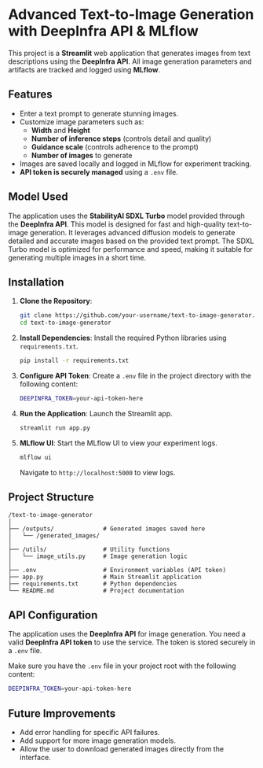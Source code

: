 
# Advanced Text-to-Image Generation with DeepInfra API & MLflow

This project is a **Streamlit** web application that generates images from text descriptions using the **DeepInfra API**. All image generation parameters and artifacts are tracked and logged using **MLflow**.

## Features

- Enter a text prompt to generate stunning images.
- Customize image parameters such as:
  - **Width** and **Height**
  - **Number of inference steps** (controls detail and quality)
  - **Guidance scale** (controls adherence to the prompt)
  - **Number of images** to generate
- Images are saved locally and logged in MLflow for experiment tracking.
- **API token is securely managed** using a `.env` file.

## Model Used

The application uses the **StabilityAI SDXL Turbo** model provided through the **DeepInfra API**. This model is designed for fast and high-quality text-to-image generation. It leverages advanced diffusion models to generate detailed and accurate images based on the provided text prompt. The SDXL Turbo model is optimized for performance and speed, making it suitable for generating multiple images in a short time.

## Installation

1. **Clone the Repository**:
   ```bash
   git clone https://github.com/your-username/text-to-image-generator.git
   cd text-to-image-generator
   ```

2. **Install Dependencies**:
   Install the required Python libraries using `requirements.txt`.
   ```bash
   pip install -r requirements.txt
   ```

3. **Configure API Token**:
   Create a `.env` file in the project directory with the following content:
   ```bash
   DEEPINFRA_TOKEN=your-api-token-here
   ```

4. **Run the Application**:
   Launch the Streamlit app.
   ```bash
   streamlit run app.py
   ```

5. **MLflow UI**:
   Start the MLflow UI to view your experiment logs.
   ```bash
   mlflow ui
   ```
   Navigate to `http://localhost:5000` to view logs.

## Project Structure

```
/text-to-image-generator
│
├── /outputs/              # Generated images saved here
│   └── /generated_images/
│
├── /utils/                # Utility functions
│   └── image_utils.py     # Image generation logic
│
├── .env                   # Environment variables (API token)
├── app.py                 # Main Streamlit application
├── requirements.txt       # Python dependencies
└── README.md              # Project documentation
```

## API Configuration

The application uses the **DeepInfra API** for image generation. You need a valid **DeepInfra API token** to use the service. The token is stored securely in a `.env` file.

Make sure you have the `.env` file in your project root with the following content:
```bash
DEEPINFRA_TOKEN=your-api-token-here
```

## Future Improvements

- Add error handling for specific API failures.
- Add support for more image generation models.
- Allow the user to download generated images directly from the interface.
